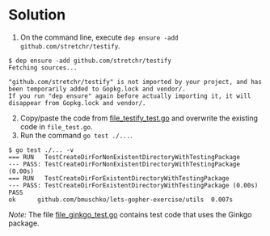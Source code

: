 # Solution

1. On the command line, execute `dep ensure -add github.com/stretchr/testify`.

```
$ dep ensure -add github.com/stretchr/testify
Fetching sources...

"github.com/stretchr/testify" is not imported by your project, and has been temporarily added to Gopkg.lock and vendor/.
If you run "dep ensure" again before actually importing it, it will disappear from Gopkg.lock and vendor/.
```

2. Copy/paste the code from [file_testify_test.go](./utils/file_testify_test.go) and overwrite the existing code in `file_test.go`.
3. Run the command `go test ./...`.

```
$ go test ./... -v
=== RUN   TestCreateDirForNonExistentDirectoryWithTestingPackage
--- PASS: TestCreateDirForNonExistentDirectoryWithTestingPackage (0.00s)
=== RUN   TestCreateDirForExistentDirectoryWithTestingPackage
--- PASS: TestCreateDirForExistentDirectoryWithTestingPackage (0.00s)
PASS
ok  	github.com/bmuschko/lets-gopher-exercise/utils	0.007s
```

_Note:_ The file [file_ginkgo_test.go](./utils/file_ginkgo_test.go) contains test code that uses the Ginkgo package.
